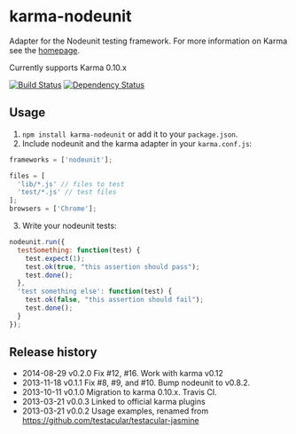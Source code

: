 # karma-nodeunit
Adapter for the Nodeunit testing framework.  For more information on Karma see the [homepage](http://karma-runner.github.com).

Currently supports Karma 0.10.x

[![Build Status](https://travis-ci.org/karma-runner/karma-nodeunit.svg)](https://travis-ci.org/karma-runner/karma-nodeunit)
[![Dependency Status](https://gemnasium.com/karma-runner/karma-nodeunit.svg)](https://gemnasium.com/karma-runner/karma-nodeunit)

## Usage
1. `npm install karma-nodeunit` or add it to your `package.json`.
2. Include nodeunit and the karma adapter in your `karma.conf.js`:

```js
frameworks = ['nodeunit'];

files = [
  'lib/*.js' // files to test
  'test/*.js' // test files
];
browsers = ['Chrome'];
```

3. Write your nodeunit tests:

```js
nodeunit.run({
  testSomething: function(test) {
    test.expect(1);
    test.ok(true, "this assertion should pass");
    test.done();
  },
  'test something else': function(test) {
    test.ok(false, "this assertion should fail");
    test.done();
  }
});
```

## Release history
* 2014-08-29    v0.2.0    Fix #12, #16.  Work with karma v0.12
* 2013-11-18    v0.1.1    Fix #8, #9, and #10. Bump nodeunit to v0.8.2.
* 2013-10-11    v0.1.0    Migration to karma 0.10.x. Travis CI.
* 2013-03-21    v0.0.3    Linked to official karma plugins
* 2013-03-21    v0.0.2    Usage examples, renamed from https://github.com/testacular/testacular-jasmine
